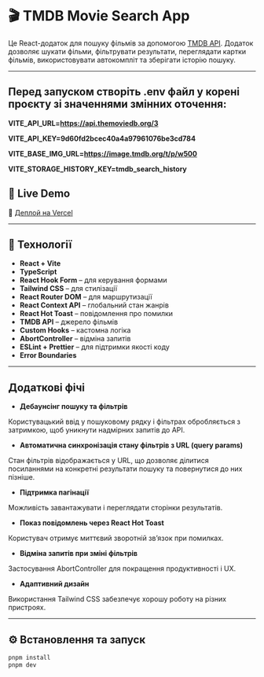 # 🎬 TMDB Movie Search App

Це React-додаток для пошуку фільмів за допомогою [TMDB API](https://developers.themoviedb.org/3). Додаток дозволяє шукати фільми, фільтрувати результати, переглядати картки фільмів, використовувати автокомпліт та зберігати історію пошуку.

---

## Перед запуском створіть .env файл у корені проєкту зі значеннями змінних оточення:

**VITE_API_URL=https://api.themoviedb.org/3**

**VITE_API_KEY=9d60fd2bcec40a4a97961076be3cd784**

**VITE_BASE_IMG_URL=https://image.tmdb.org/t/p/w500**

**VITE_STORAGE_HISTORY_KEY=tmdb_search_history**

## 🚀 Live Demo

🔗 [Деплой на Vercel](https://movie-app-woad-theta.vercel.app)

---

## 🧰 Технології

- **React + Vite**
- **TypeScript**
- **React Hook Form** – для керування формами
- **Tailwind CSS** – для стилізації
- **React Router DOM** – для маршрутизації
- **React Context API** – глобальний стан жанрів
- **React Hot Toast** – повідомлення про помилки
- **TMDB API** – джерело фільмів
- **Custom Hooks** – кастомна логіка
- **AbortController** – відміна запитів
- **ESLint + Prettier** – для підтримки якості коду
- **Error Boundaries**

---

## Додаткові фічі

- **Дебаунсінг пошуку та фільтрів**

Користувацький ввід у пошуковому рядку і фільтрах обробляється з затримкою, щоб уникнути надмірних запитів до API.

- **Автоматична синхронізація стану фільтрів з URL (query params)**

Стан фільтрів відображається у URL, що дозволяє ділитися посиланнями на конкретні результати пошуку та повернутися до них пізніше.

- **Підтримка пагінації**

Можливість завантажувати і переглядати сторінки результатів.

- **Показ повідомлень через React Hot Toast**

Користувач отримує миттєвий зворотній зв’язок при помилках.

- **Відміна запитів при зміні фільтрів**

Застосування AbortController для покращення продуктивності і UX.

- **Адаптивний дизайн**

Використання Tailwind CSS забезпечує хорошу роботу на різних пристроях.

---

## ⚙️ Встановлення та запуск

```bash
pnpm install
pnpm dev
```
